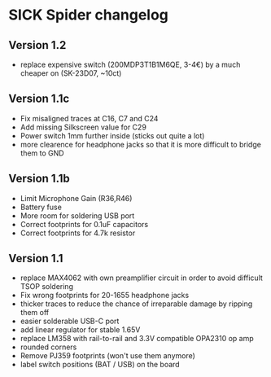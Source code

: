# SICK Spider changelog

## Version 1.2
- replace expensive switch (200MDP3T1B1M6QE, 3-4€) by a much cheaper on (SK-23D07, ~10ct)

## Version 1.1c
- Fix misaligned traces at C16, C7 and C24
- Add missing Silkscreen value for C29
- Power switch 1mm further inside (sticks out quite a lot)
- more clearence for headphone jacks so that it is more difficult to bridge them to GND

## Version 1.1b
- Limit Microphone Gain (R36,R46)
- Battery fuse
- More room for soldering USB port
- Correct footprints for 0.1uF capacitors
- Correct footprints for 4.7k resistor

## Version 1.1
- replace MAX4062 with own preamplifier circuit in order to avoid difficult TSOP soldering
- Fix wrong footprints for 20-1655 headphone jacks
- thicker traces to reduce the chance of irreparable damage by ripping them off
- easier solderable USB-C port
- add linear regulator for stable 1.65V
- replace LM358 with rail-to-rail and 3.3V compatible OPA2310 op amp
- rounded corners
- Remove PJ359 footprints (won't use them anymore)
- label switch positions (BAT / USB) on the board

